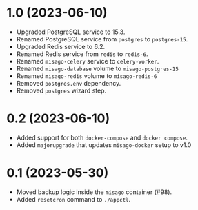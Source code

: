 # 1.0 (2023-06-10)

- Upgraded PostgreSQL service to 15.3.
- Renamed PostgreSQL service from `postgres` to `postgres-15`.
- Upgraded Redis service to 6.2.
- Renamed Redis service from `redis` to `redis-6`.
- Renamed `misago-celery` service to `celery-worker`.
- Renamed `misago-database` volume to `misago-postgres-15`
- Renamed `misago-redis` volume to `misago-redis-6`
- Removed `postgres.env` dependency.
- Removed `postgres` wizard step.


# 0.2 (2023-06-10)

- Added support for both `docker-compose` and `docker compose`.
- Added `majorupgrade` that updates `misago-docker` setup to v1.0


# 0.1 (2023-05-30)

- Moved backup logic inside the `misago` container (#98).
- Added `resetcron` command to `./appctl`.